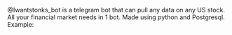 @Iwantstonks_bot is a telegram bot that can pull any data on any US stock. All your financial market needs in 1 bot.
Made using python and Postgresql.
Example:
